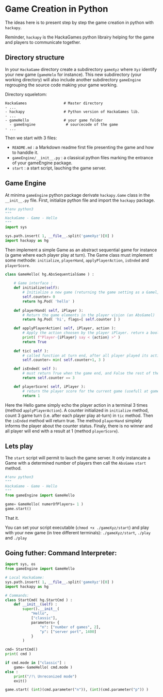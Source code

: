 # Game Creation in Python 

The ideas here is to present step by step the game creation in python with `hackapy`.

Reminder, `hackapy` is the HackaGames python librairy helping for the game and players to communicate together.

## Directory structure 

In your `HackaGame` directory create a subdirectory `gameXyz` where `Xyz` identify your new game (`gameHelo` for instance).
This new subdirectory (your working directory) will also include another subdirectory `gameEngine` regrouping the source code making your game working.

Directory squeletom: 

```
HackaGames                 # Master directory
- ...
- hackapy                  # Python version of HackaGames lib.
- ...
- gameHello                # your game folder
  - gameEngine              # sourcecode of the game
- ...
```

Then we start with 3 files:

- `README.md` : a Markdown readme first file presenting the game and how to handdle it.
- `gameEngine/__init__.py` : a classical python files marking the entrance of your gameEngine package.
- `start` : a start script, lauching the game server.

## Game Engine

At minima `gameEngine` python package derivate `hackapy.Game` class in the  `__init__.py` file. 
First, initialize python file and import the `hackapy` package.

```python 
#!env python3
"""
HackaGame - Game - Hello 
"""
import sys

sys.path.insert( 1, __file__.split('gameXyz')[0] )
import hackapy as hg
```

Then implement a simple Game as an abstract sequential game for instance (a game where each player play at turn).
The Game class must implement some methode: `initialize`, `playerHand`, `applyPlayerAction`, `isEnded` and `playerScore`.

```python
class GameHello( hg.AbsSequentialGame ) :
    
    # Game interface :
    def initialize(self):
        # Initialize a new game (returning the game setting as a Gamel, a game ellement shared with player wake-up)
        self.counter= 0
        return hg.Pod( 'hello' )
        
    def playerHand( self, iPlayer ):
        # Return the game elements in the player vision (an AbsGamel)
        return hg.Pod( 'hi', flags=[ self.counter ] )  

    def applyPlayerAction( self, iPlayer, action ):
        # Apply the action choosen by the player iPlayer. return a boolean at True if the player terminate its actions for the current turn.
        print( f"Player-{iPlayer} say < {action} >" )
        return True
    
    def tic( self ):
        # called function at turn end, after all player played its actions. 
        self.counter= min( self.counter+1, 3 )

    def isEnded( self ):
        # must return True when the game end, and False the rest of the time.
        return self.counter == 3

    def playerScore( self, iPlayer ):
        # return the player score for the current game (usefull at game ending)
        return 1
```

Here the Hello game simply echo the player action in a terminal $3$ times (method `applyPlayerAction`).
A counter initialized in `initialize` method, count $3$ game turn (i.e. after each player play at-turn) in `tic` method. 
Then the `isEnded` method will return true.
The method `playerHand` simplely informs the player about the counter status.
Finaly, there is no winner and all player will end with a result at $1$ (method `playerScore`).

## Lets play 

The `start` script will permit to lauch the game server.
It only instancate a Game with a determined number of players then call the `AbsGame` `start` method.

```python
#!env python3
"""
HackaGame - Game - Hello 
"""
from gameEngine import GameHello

game= GameHello( numerOfPlayers= 1 )
game.start()
```

That it. 

You can set your script executable (`chmod +x ./gameXyz/start`) and play with your new game (in tree different terminals): `./gameXyz/start`, `./play` and `./play`


## Going futher: Command Interpreter:

```python
import sys, os
from gameEngine import GameHello

# Local HackaGame:
sys.path.insert( 1, __file__.split('gameXyz')[0] )
import hackapy as hg

# Commands:
class StartCmd( hg.StartCmd ) :
    def __init__(self) :
        super().__init__(
            "Hello",
            ["classic"],
            parameters= { 
                "n": ["number of games", 2],
                "p": ["server port", 1400]
            }
        )

cmd= StartCmd()
print( cmd )

if cmd.mode in ["classic"] :
    game= GameHello( cmd.mode )
else :
    print("/!\ Unreconized mode")
    exit()

game.start( (int)(cmd.parameter("n")), (int)(cmd.parameter("p")) )
```
